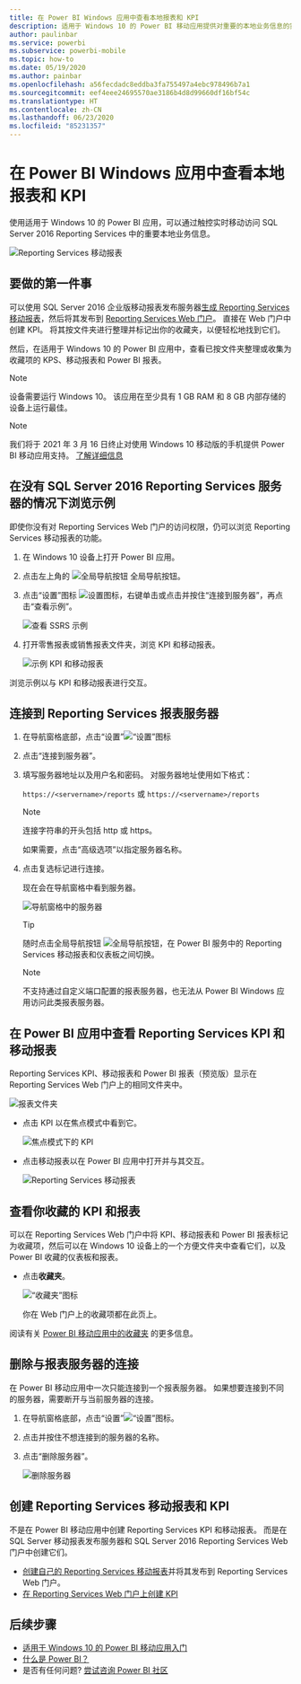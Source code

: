 ```yaml
---
title: 在 Power BI Windows 应用中查看本地报表和 KPI
description: 适用于 Windows 10 的 Power BI 移动应用提供对重要的本地业务信息的实时、可触控的移动访问。
author: paulinbar
ms.service: powerbi
ms.subservice: powerbi-mobile
ms.topic: how-to
ms.date: 05/19/2020
ms.author: painbar
ms.openlocfilehash: a56fecdadc8eddba3fa755497a4ebc978496b7a1
ms.sourcegitcommit: eef4eee24695570ae3186b4d8d99660df16bf54c
ms.translationtype: HT
ms.contentlocale: zh-CN
ms.lasthandoff: 06/23/2020
ms.locfileid: "85231357"
---
```

# <a name="view-on-premises-reports-and-kpis-in-the-power-bi-windows-app"></a>在 Power BI Windows 应用中查看本地报表和 KPI
使用适用于 Windows 10 的 Power BI 应用，可以通过触控实时移动访问 SQL Server 2016 Reporting Services 中的重要本地业务信息。 

![Reporting Services 移动报表](media/mobile-app-windows-10-ssrs-kpis-mobile-reports/power-bi-ssrs-mobile-report.png)

## <a name="first-things-first"></a>要做的第一件事
可以使用 SQL Server 2016 企业版移动报表发布服务器[生成 Reporting Services 移动报表](/sql/reporting-services/mobile-reports/create-mobile-reports-with-sql-server-mobile-report-publisher)，然后将其发布到 [Reporting Services Web 门户](/sql/reporting-services/web-portal-ssrs-native-mode)。 直接在 Web 门户中创建 KPI。 将其按文件夹进行整理并标记出你的收藏夹，以便轻松地找到它们。 

然后，在适用于 Windows 10 的 Power BI 应用中，查看已按文件夹整理或收集为收藏项的 KPS、移动报表和 Power BI 报表。 

> [!NOTE]
> 设备需要运行 Windows 10。 该应用在至少具有 1 GB RAM 和 8 GB 内部存储的设备上运行最佳。

>[!NOTE]
>我们将于 2021 年 3 月 16 日终止对使用 Windows 10 移动版的手机提供 Power BI 移动应用支持。 [了解详细信息](https://go.microsoft.com/fwlink/?linkid=2121400)

## <a name="explore-samples-without-a-sql-server-2016-reporting-services-server"></a>在没有 SQL Server 2016 Reporting Services 服务器的情况下浏览示例
即使你没有对 Reporting Services Web 门户的访问权限，仍可以浏览 Reporting Services 移动报表的功能。

1. 在 Windows 10 设备上打开 Power BI 应用。
2. 点击左上角的 ![全局导航按钮](media/mobile-app-windows-10-ssrs-kpis-mobile-reports/powerbi_windows10_options_icon.png) 全局导航按钮。
3. 点击“设置”图标 ![设置图标](media/mobile-app-windows-10-ssrs-kpis-mobile-reports/power-bi-settings-icon.png)，右键单击或点击并按住“连接到服务器”，再点击“查看示例”。
   
   ![查看 SSRS 示例](media/mobile-app-windows-10-ssrs-kpis-mobile-reports/power-bi-win10-connect-ssrs-samples.png)
4. 打开零售报表或销售报表文件夹，浏览 KPI 和移动报表。
   
   ![示例 KPI 和移动报表](media/mobile-app-windows-10-ssrs-kpis-mobile-reports/power-bi-win10-ssrs-sample-kpis.png)

浏览示例以与 KPI 和移动报表进行交互。

## <a name="connect-to-a-reporting-services-report-server"></a>连接到 Reporting Services 报表服务器
1. 在导航窗格底部，点击“设置”![“设置”图标](media/mobile-app-windows-10-ssrs-kpis-mobile-reports/power-bi-settings-icon.png)
2. 点击“连接到服务器”。
3. 填写服务器地址以及用户名和密码。 对服务器地址使用如下格式：
   
     `https://<servername>/reports` 或 `https://<servername>/reports`
   
   > [!NOTE]
   > 连接字符串的开头包括 http 或 https。
   > 
   > 
   
    如果需要，点击“高级选项”以指定服务器名称。
4. 点击复选标记进行连接。 
   
   现在会在导航窗格中看到服务器。
   
   ![导航窗格中的服务器](media/mobile-app-windows-10-ssrs-kpis-mobile-reports/power-bi-ssrs-mobile-report-server.png)
   
   >[!TIP]
   >随时点击全局导航按钮 ![全局导航按钮](media/mobile-app-windows-10-ssrs-kpis-mobile-reports/powerbi_windows10_options_icon.png)，在 Power BI 服务中的 Reporting Services 移动报表和仪表板之间切换。 
   > 

   >[!NOTE]
   >不支持通过自定义端口配置的报表服务器，也无法从 Power BI Windows 应用访问此类报表服务器。 

## <a name="view-reporting-services-kpis-and-mobile-reports-in-the-power-bi-app"></a>在 Power BI 应用中查看 Reporting Services KPI 和移动报表
Reporting Services KPI、移动报表和 Power BI 报表（预览版）显示在 Reporting Services Web 门户上的相同文件夹中。

![报表文件夹](media/mobile-app-windows-10-ssrs-kpis-mobile-reports/power-bi-ssrs-mobile-report-folders.png)

* 点击 KPI 以在焦点模式中看到它。
  
    ![焦点模式下的 KPI](media/mobile-app-windows-10-ssrs-kpis-mobile-reports/power-bi-ssrs-mobile-report-kpis.png)
* 点击移动报表以在 Power BI 应用中打开并与其交互。
  
    ![Reporting Services 移动报表](media/mobile-app-windows-10-ssrs-kpis-mobile-reports/power-bi-ssrs-mobile-report.png)

## <a name="view-your-favorite-kpis-and-reports"></a>查看你收藏的 KPI 和报表
可以在 Reporting Services Web 门户中将 KPI、移动报表和 Power BI 报表标记为收藏项，然后可以在 Windows 10 设备上的一个方便文件夹中查看它们，以及 Power BI 收藏的仪表板和报表。

* 点击**收藏夹**。
  
   ![“收藏夹”图标](media/mobile-app-windows-10-ssrs-kpis-mobile-reports/power-bi-ssrs-mobile-report-favorite-menu.png)
  
   你在 Web 门户上的收藏项都在此页上。
  
阅读有关 [Power BI 移动应用中的收藏夹](mobile-apps-favorites.md) 的更多信息。

## <a name="remove-a-connection-to-a-report-server"></a>删除与报表服务器的连接
在 Power BI 移动应用中一次只能连接到一个报表服务器。 如果想要连接到不同的服务器，需要断开与当前服务器的连接。

1. 在导航窗格底部，点击“设置”![“设置”图标](media/mobile-app-windows-10-ssrs-kpis-mobile-reports/power-bi-settings-icon.png)。
2. 点击并按住不想连接到的服务器的名称。
3. 点击“删除服务器”。
   
    ![删除服务器](media/mobile-app-windows-10-ssrs-kpis-mobile-reports/power-bi-windows-10-ssrs-remove-server-menu.png)

## <a name="create-reporting-services-mobile-reports-and-kpis"></a>创建 Reporting Services 移动报表和 KPI
不是在 Power BI 移动应用中创建 Reporting Services KPI 和移动报表。 而是在 SQL Server 移动报表发布服务器和 SQL Server 2016 Reporting Services Web 门户中创建它们。

* [创建自己的 Reporting Services 移动报表](/sql/reporting-services/mobile-reports/create-mobile-reports-with-sql-server-mobile-report-publisher)并将其发布到 Reporting Services Web 门户。
* [在 Reporting Services Web 门户上创建 KPI](/sql/reporting-services/working-with-kpis-in-reporting-services)

## <a name="next-steps"></a>后续步骤
* [适用于 Windows 10 的 Power BI 移动应用入门](mobile-windows-10-phone-app-get-started.md)  
* [什么是 Power BI？](../../fundamentals/power-bi-overview.md)  
* 是否有任何问题? [尝试咨询 Power BI 社区](https://community.powerbi.com/)
